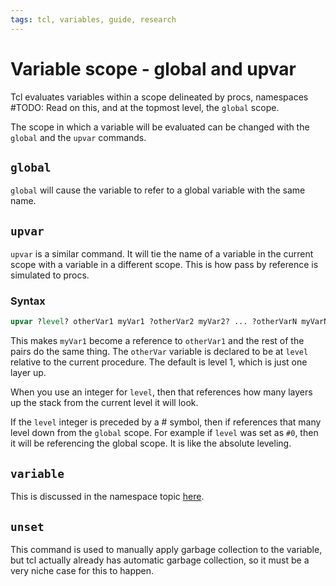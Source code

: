 ```yaml
---
tags: tcl, variables, guide, research
---
```


# Variable scope - global and upvar

Tcl evaluates variables within a scope delineated by procs, namespaces #TODO: Read on this, and at the topmost level, the `global` scope.

The scope in which a variable will be evaluated can be changed with the `global` and the `upvar` commands.

## `global`

`global` will cause the variable to refer to a global variable with the same name.

## `upvar`

`upvar` is a similar command. It will tie the name of a variable in the current scope with a variable in a different scope. This is how pass by reference is simulated to procs.

### Syntax

```tcl
upvar ?level? otherVar1 myVar1 ?otherVar2 myVar2? ... ?otherVarN myVarN?
```

This makes `myVar1` become a reference to `otherVar1` and the rest of the pairs do the same thing. The `otherVar` variable is declared to be at `level` relative to the current procedure. The default is level 1, which is just one layer up.

When you use an integer for `level`, then that references how many layers up the stack from the current level it will look.

If the `level` integer is preceded by a # symbol, then if references that many level down from the `global` scope. For example if `level` was set as `#0`, then it will be referencing the global scope. It is like the absolute leveling.



## `variable`

This is discussed in the namespace topic [here](tcl_namespace.md).

## `unset`

This command is used to manually apply garbage collection to the variable, but tcl actually already has automatic garbage collection, so it must be a very niche case for this to happen.

